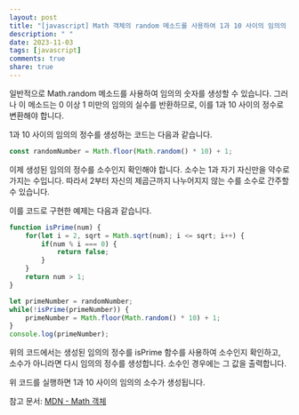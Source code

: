 ```yaml
---
layout: post
title: "[javascript] Math 객체의 random 메소드를 사용하여 1과 10 사이의 임의의 소수를 생성하는 방법은 무엇인가요?"
description: " "
date: 2023-11-03
tags: [javascript]
comments: true
share: true
---
```


일반적으로 Math.random 메소드를 사용하여 임의의 숫자를 생성할 수 있습니다. 그러나 이 메소드는 0 이상 1 미만의 임의의 실수를 반환하므로, 이를 1과 10 사이의 정수로 변환해야 합니다.

1과 10 사이의 임의의 정수를 생성하는 코드는 다음과 같습니다.

```javascript
const randomNumber = Math.floor(Math.random() * 10) + 1;
```

이제 생성된 임의의 정수를 소수인지 확인해야 합니다. 소수는 1과 자기 자신만을 약수로 가지는 수입니다. 따라서 2부터 자신의 제곱근까지 나누어지지 않는 수를 소수로 간주할 수 있습니다.

이를 코드로 구현한 예제는 다음과 같습니다.

```javascript
function isPrime(num) {
    for(let i = 2, sqrt = Math.sqrt(num); i <= sqrt; i++) {
        if(num % i === 0) {
            return false;
        }
    }
    return num > 1;
}

let primeNumber = randomNumber;
while(!isPrime(primeNumber)) {
    primeNumber = Math.floor(Math.random() * 10) + 1;
}
console.log(primeNumber);
```

위의 코드에서는 생성된 임의의 정수를 isPrime 함수를 사용하여 소수인지 확인하고, 소수가 아니라면 다시 임의의 정수를 생성합니다. 소수인 경우에는 그 값을 출력합니다.

위 코드를 실행하면 1과 10 사이의 임의의 소수가 생성됩니다.

참고 문서: [MDN - Math 객체](https://developer.mozilla.org/ko/docs/Web/JavaScript/Reference/Global_Objects/Math)